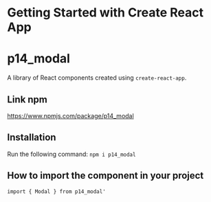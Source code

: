 # Getting Started with Create React App

# p14_modal
A library of React components created using `create-react-app`.

## Link npm
https://www.npmjs.com/package/p14_modal
## Installation
Run the following command:
`npm i p14_modal`

## How to import the component in your project
`import { Modal } from p14_modal'`
